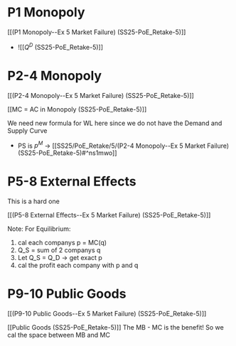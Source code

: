 
# P1 Monopoly
[[(P1 Monopoly--Ex 5 Market Failure) (SS25-PoE_Retake-5)]]

- ![[$Q^{D}$ (SS25-PoE_Retake-5)]]

# P2-4 Monopoly

[[(P2-4 Monopoly--Ex 5 Market Failure) (SS25-PoE_Retake-5)]]

[[MC = AC in Monopoly (SS25-PoE_Retake-5)]]

We need new formula for WL here since we do not have the Demand and Supply Curve

- PS is $p^{M}$ → [[SS25/PoE_Retake/5/(P2-4 Monopoly--Ex 5 Market Failure) (SS25-PoE_Retake-5)#^ns1mwo]]

# P5-8 External Effects
This is a hard one

[[(P5-8 External Effects--Ex 5 Market Failure) (SS25-PoE_Retake-5)]]

Note: 
For Equilibrium:
1. cal each companys p = MC(q)
2. Q_S = sum of 2 companys q
3. Let Q_S = Q_D → get exact p
4. cal the profit each company with p and q

# P9-10 Public Goods

[[(P9-10 Public Goods--Ex 5 Market Failure) (SS25-PoE_Retake-5)]]

[[Public Goods (SS25-PoE_Retake-5)]]
The MB - MC is the benefit! So we cal the space between MB and MC